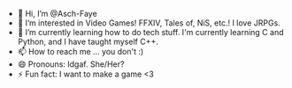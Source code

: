 - 👋 Hi, I’m @Asch-Faye
- 👀 I’m interested in Video Games! FFXIV, Tales of, NiS, etc.! I love JRPGs.
- 🌱 I’m currently learning how to do tech stuff. I'm currently learning C and Python, and I have taught myself C++.
- 📫 How to reach me ... you don't :)
- 😄 Pronouns: Idgaf. She/Her?
- ⚡ Fun fact: I want to make a game <3

<!---
Asch-Faye/Asch-Faye is a ✨ special ✨ repository because its `README.md` (this file) appears on your GitHub profile.
You can click the Preview link to take a look at your changes.
--->
